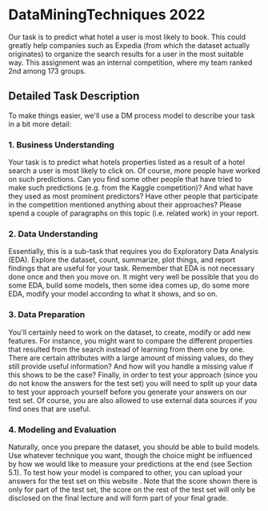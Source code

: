 # DataMiningTechniques 2022
Our task is to predict what hotel a user is most likely to book. This could greatly help companies such as Expedia (from which the dataset actually originates) to organize the search results for a user in the most suitable way. This assignment was an internal competition, where my team ranked 2nd among 173 groups. 

## Detailed Task Description
To make things easier, we'll use a DM process model to describe your task in a bit more detail:

### 1. Business Understanding
Your task is to predict what hotels properties listed as a result of a hotel search a user is most likely to click on. Of course, more people have worked on such predictions. Can you find some other people that have tried to make such predictions (e.g. from the Kaggle competition)? And what have they used as most prominent predictors? Have other people that participate in the competition mentioned anything about their approaches? Please spend a couple of paragraphs on this topic (i.e. related work) in your report.

### 2. Data Understanding
Essentially, this is a sub-task that requires you do Exploratory Data Analysis (EDA). Explore the dataset, count, summarize, plot things, and report findings that are useful for your task. Remember that EDA is not necessary done once and then you move on. It might very well be possible that you do some EDA, build some models, then some idea comes up, do some more EDA, modify your model according to what it shows, and so on.

### 3. Data Preparation
You'll certainly need to work on the dataset, to create, modify or add new features. For instance, you might want to compare the different properties that resulted from the search instead of learning from them one by one. There are certain attributes with a large amount of missing values, do they still provide useful information? And how will you handle a missing value if this shows to be the case? Finally, in order to test your approach (since you do not know the answers for the test set) you will need to split up your data to test your approach yourself before you generate your answers on our test set. Of course, you are also allowed to use external data sources if you find ones that are useful.

### 4. Modeling and Evaluation
Naturally, once you prepare the dataset, you should be able to build models. Use whatever technique you want, though the choice might be influenced by how we would like to measure your predictions at the end (see Section 5.1). To test how your model is compared to other, you can upload your answers for the test set on this website . Note that the score shown there is only for part of the test set, the score on the rest of the test set will only be disclosed on the final lecture and will form part of your final grade.
